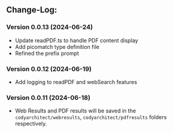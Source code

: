 ## Change-Log:

### Version 0.0.13 (2024-06-24)

- Update readPDF.ts to handle PDF content display
- Add picomatch type definition file
- Refined the prefix prompt


### Version 0.0.12 (2024-06-19)

- Add logging to readPDF and webSearch features

### Version 0.0.11 (2024-06-18)

- Web Results and PDF results will be saved in the `codyarchitect/webresults`, `codyarchitect/pdfresults` folders respectively.